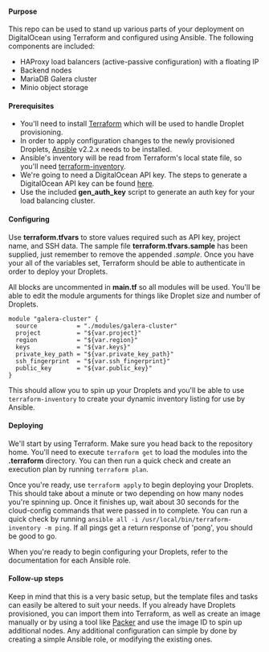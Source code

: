 #### Purpose

This repo can be used to stand up various parts of your deployment on DigitalOcean using Terraform and configured using Ansible. The following components are included:

* HAProxy load balancers (active-passive configuration) with a floating IP
* Backend nodes
* MariaDB Galera cluster
* Minio object storage

#### Prerequisites

* You'll need to install [Terraform](https://www.terraform.io/downloads.html) which will be used to handle Droplet provisioning.
* In order to apply configuration changes to the newly provisioned Droplets, [Ansible](http://docs.ansible.com/ansible/intro_installation.html) v2.2.x needs to be installed.
* Ansible's inventory will be read from Terraform's local state file, so you'll need [terraform-inventory](https://github.com/adammck/terraform-inventory).
* We're going to need a DigitalOcean API key. The steps to generate a DigitalOcean API key can be found [here](https://www.digitalocean.com/community/tutorials/how-to-use-the-digitalocean-api-v2#how-to-generate-a-personal-access-token).
* Use the included **gen_auth_key** script to generate an auth key for your load balancing cluster.

#### Configuring

Use **terraform.tfvars** to store values required such as API key, project name, and SSH data. The sample file **terraform.tfvars.sample** has been supplied, just remember to remove the appended _.sample_. Once you have your all of the variables set, Terraform should be able to authenticate in order to deploy your Droplets.

All blocks are uncommented in **main.tf** so all modules will be used. You'll be able to edit the module arguments for things like Droplet size and number of Droplets.

    module "galera-cluster" {
      source           = "./modules/galera-cluster"
      project          = "${var.project}"
      region           = "${var.region}"
      keys             = "${var.keys}"
      private_key_path = "${var.private_key_path}"
      ssh_fingerprint  = "${var.ssh_fingerprint}"
      public_key       = "${var.public_key}"
    }

This should allow you to spin up your Droplets and you'll be able to use `terraform-inventory` to create your dynamic inventory listing for use by Ansible.

#### Deploying

We'll start by using Terraform. Make sure you head back to the repository home. You'll need to execute `terraform get` to load the modules into the **.terraform** directory. You can then run a quick check and create an execution plan by running `terraform plan`.

Once you're ready, use `terraform apply` to begin deploying your Droplets. This should take about a minute or two depending on how many nodes you're spinning up. Once it finishes up, wait about 30 seconds for the cloud-config commands that were passed in to complete. You can run a quick check by running `ansible all -i /usr/local/bin/terraform-inventory -m ping`. If all pings get a return response of 'pong', you should be good to go.

When you're ready to begin configuring your Droplets, refer to the documentation for each Ansible role.

#### Follow-up steps

Keep in mind that this is a very basic setup, but the template files and tasks can easily be altered to suit your needs. If you already have Droplets provisioned, you can import them into Terraform, as well as create an image manually or by using a tool like [Packer](https://www.packer.io/) and use the image ID to spin up additional nodes. Any additional configuration can simple by done by creating a simple Ansible role, or modifying the existing ones.
